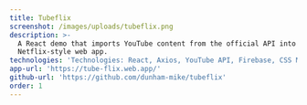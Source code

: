 ```yaml
---
title: Tubeflix
screenshot: /images/uploads/tubeflix.png
description: >-
  A React demo that imports YouTube content from the official API into a
  Netflix-style web app.
technologies: 'Technologies: React, Axios, YouTube API, Firebase, CSS Modules'
app-url: 'https://tube-flix.web.app/'
github-url: 'https://github.com/dunham-mike/tubeflix'
order: 1
---
```

